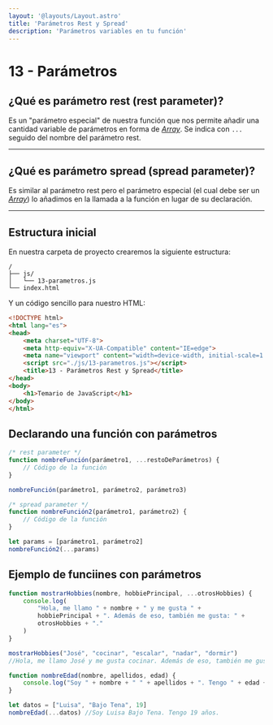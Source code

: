 ```yaml
---
layout: '@layouts/Layout.astro'
title: 'Parámetros Rest y Spread'
description: 'Parámetros variables en tu función'
---
```

# 13 - Parámetros

## ¿Qué es parámetro rest (rest parameter)?

Es un "parámetro especial" de nuestra función que nos permite añadir una cantidad variable de parámetros en forma de [*Array*](/404).
Se indica con `...` seguido del nombre del parámetro rest.

<hr>

## ¿Qué es parámetro spread (spread parameter)?

Es similar al parámetro rest pero el parámetro especial (el cual debe ser un [*Array*](/404)) lo añadimos en la llamada a la función en lugar de su declaración.

<hr>

## Estructura inicial

En nuestra carpeta de proyecto crearemos la siguiente estructura:

```
/
├── js/
│   └── 13-parametros.js
└── index.html
```

Y un código sencillo para nuestro HTML:

```html
<!DOCTYPE html>
<html lang="es">
<head>
    <meta charset="UTF-8">
    <meta http-equiv="X-UA-Compatible" content="IE=edge">
    <meta name="viewport" content="width=device-width, initial-scale=1.0">
    <script src="./js/13-parametros.js"></script>
    <title>13 - Parámetros Rest y Spread</title>
</head>
<body>
    <h1>Temario de JavaScript</h1>
</body>
</html>
```

## Declarando una función con parámetros

```js
/* rest parameter */
function nombreFunción(parámetro1, ...restoDeParámetros) {
    // Código de la función
}

nombreFunción(parámetro1, parámetro2, parámetro3)

/* spread parameter */
function nombreFunción2(parámetro1, parámetro2) {
    // Código de la función
}

let params = [parámetro1, parámetro2]
nombreFunción2(...params)
```

## Ejemplo de funciines con parámetros

```js
function mostrarHobbies(nombre, hobbiePrincipal, ...otrosHobbies) {
    console.log(
        "Hola, me llamo " + nombre + " y me gusta " + 
        hobbiePrincipal + ". Además de eso, también me gusta: " + 
        otrosHobbies + "."
    )
}

mostrarHobbies("José", "cocinar", "escalar", "nadar", "dormir")
//Hola, me llamo José y me gusta cocinar. Además de eso, también me gusta: escalar,nadar,dormir.

function nombreEdad(nombre, apellidos, edad) {
    console.log("Soy " + nombre + " " + apellidos + ". Tengo " + edad + " años.")
}

let datos = ["Luisa", "Bajo Tena", 19]
nombreEdad(...datos) //Soy Luisa Bajo Tena. Tengo 19 años.
```